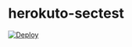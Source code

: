 # herokuto-sectest

[![Deploy](https://www.herokucdn.com/deploy/button.svg)](https://heroku.com/deploy?template=https://github.com/securepo/herokuto-sectest)
